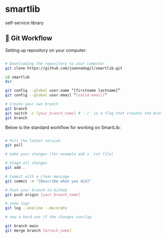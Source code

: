 # smartlib

self-service library

## 🌿 Git Workflow

Setting up repository on your computer:

```bash

# Downloading the repository to your computer
git clone https://github.com/joannadagil/smartlib.git

cd smartlib
dir

git config --global user.name “[firstname lastname]”
git config --global user.email “[valid-email]”

# Create your own branch
git branch
git switch -c [your_branch_name] # '-c' is a flag that creates the branch, if you want to switch to already existing branch skip it
git branch

```

Below is the standard workflow for working on SmartLib:

```bash

# Pull the latest version
git pull

# make your changes (for example add a .txt file)

# Stage all changes
git add .

# Commit with a clear message
git commit -m "[Describe what you did]"

# Push your branch to GitHub
git push origin [your_branch_name]

# show logs
git log --oneline --decorate

# now a hard one if the changes overlap

git branch main
git merge branch [brnach_name]
